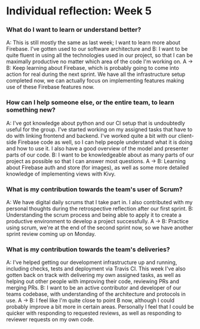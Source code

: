 # Individual reflection: Week 5

### What do I want to learn or understand better?
A: This is still mostly the same as last week; I want to learn more about Firebase. I've gotten used to our software architecture and
B: I want to be quite fluent in using all the technologies used in our project, so that I can be maximally productive no matter which area of the code I'm working on.
A -> B: Keep learning about Firebase, which is probably going to come into action for real during the next sprint. We have all the infrastructure setup completed now, we can actually focus on implementing features making use of these Firebase features now.

### How can I help someone else, or the entire team, to learn something new?
A: I've got knowledge about python and our CI setup that is undoubtedly useful for the group. I've started working on my assigned tasks that have to do with linking frontend and backend. I've worked quite a bit with our client-side Firebase code as well, so I can help people understand what it is doing and how to use it. I also have a good overview of the model and presenter parts of our code.
B: I want to be knowledgeable about as many parts of our project as possible so that I can answer most questions.
A -> B: Learning about Firebase auth and store (for images), as well as some more detailed knowledge of implementing views with Kivy.

### What is my contribution towards the team's user of Scrum?
A: We have digital daily scrums that I take part in. I also contributed with my personal thoughts during the retrospective reflection after our first sprint.
B: Understanding the scrum process and being able to apply it to create a productive environment to develop a project successfully.
A -> B: Practice using scrum, we're at the end of the second sprint now, so we have another sprint review coming up on Monday.

### What is my contribution towards the team's deliveries?
A: I've helped getting our development infrastructure up and running, including checks, tests and deployment via Travis CI. This week I've also gotten back on track with delivering my own assigned tasks, as well as helping out other people with improving their code, reviewing PRs and merging PRs.
B: I want to be an active contributor and developer of our teams codebase, with understanding of the architecture and protocols in use.
A -> B: I feel like I'm quite close to point B now, although I could probably improve a bit more in certain areas. Personally I feel that I could be quicker with responding to requested reviews, as well as responding to reviewer requests on my own code.
